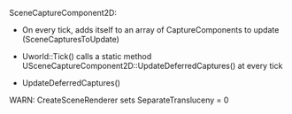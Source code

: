 SceneCaptureComponent2D:

- On every tick, adds itself to an array of CaptureComponents to update (SceneCapturesToUpdate)

- Uworld::Tick() calls a static method USceneCaptureComponent2D::UpdateDeferredCaptures() at every tick

- UpdateDeferredCaptures()

WARN: CreateSceneRenderer sets SeparateTransluceny = 0
